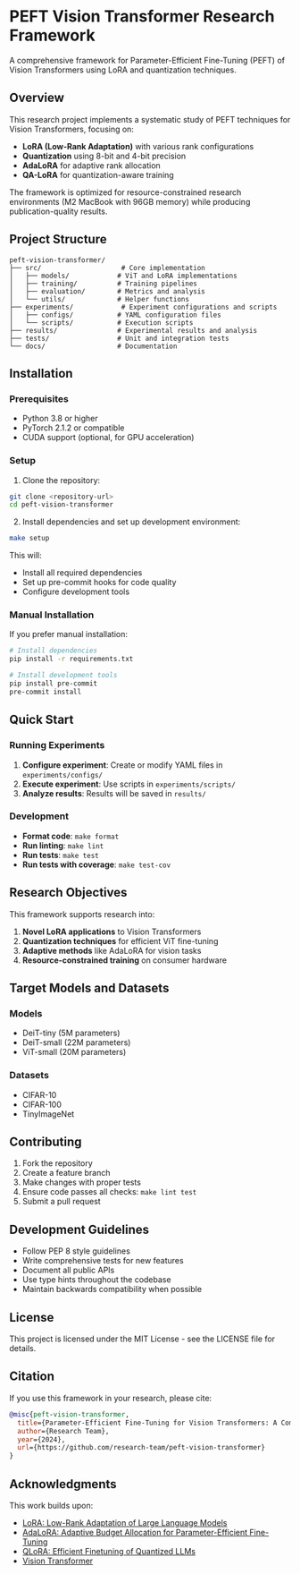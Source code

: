 # PEFT Vision Transformer Research Framework

A comprehensive framework for Parameter-Efficient Fine-Tuning (PEFT) of Vision Transformers using LoRA and quantization techniques.

## Overview

This research project implements a systematic study of PEFT techniques for Vision Transformers, focusing on:

- **LoRA (Low-Rank Adaptation)** with various rank configurations
- **Quantization** using 8-bit and 4-bit precision
- **AdaLoRA** for adaptive rank allocation
- **QA-LoRA** for quantization-aware training

The framework is optimized for resource-constrained research environments (M2 MacBook with 96GB memory) while producing publication-quality results.

## Project Structure

```
peft-vision-transformer/
├── src/                    # Core implementation
│   ├── models/            # ViT and LoRA implementations
│   ├── training/          # Training pipelines
│   ├── evaluation/        # Metrics and analysis
│   └── utils/             # Helper functions
├── experiments/            # Experiment configurations and scripts
│   ├── configs/           # YAML configuration files
│   └── scripts/           # Execution scripts
├── results/               # Experimental results and analysis
├── tests/                 # Unit and integration tests
└── docs/                  # Documentation
```

## Installation

### Prerequisites

- Python 3.8 or higher
- PyTorch 2.1.2 or compatible
- CUDA support (optional, for GPU acceleration)

### Setup

1. Clone the repository:
```bash
git clone <repository-url>
cd peft-vision-transformer
```

2. Install dependencies and set up development environment:
```bash
make setup
```

This will:
- Install all required dependencies
- Set up pre-commit hooks for code quality
- Configure development tools

### Manual Installation

If you prefer manual installation:

```bash
# Install dependencies
pip install -r requirements.txt

# Install development tools
pip install pre-commit
pre-commit install
```

## Quick Start

### Running Experiments

1. **Configure experiment**: Create or modify YAML files in `experiments/configs/`
2. **Execute experiment**: Use scripts in `experiments/scripts/`
3. **Analyze results**: Results will be saved in `results/`

### Development

- **Format code**: `make format`
- **Run linting**: `make lint`
- **Run tests**: `make test`
- **Run tests with coverage**: `make test-cov`

## Research Objectives

This framework supports research into:

1. **Novel LoRA applications** to Vision Transformers
2. **Quantization techniques** for efficient ViT fine-tuning
3. **Adaptive methods** like AdaLoRA for vision tasks
4. **Resource-constrained training** on consumer hardware

## Target Models and Datasets

### Models
- DeiT-tiny (5M parameters)
- DeiT-small (22M parameters)  
- ViT-small (20M parameters)

### Datasets
- CIFAR-10
- CIFAR-100
- TinyImageNet

## Contributing

1. Fork the repository
2. Create a feature branch
3. Make changes with proper tests
4. Ensure code passes all checks: `make lint test`
5. Submit a pull request

## Development Guidelines

- Follow PEP 8 style guidelines
- Write comprehensive tests for new features
- Document all public APIs
- Use type hints throughout the codebase
- Maintain backwards compatibility when possible

## License

This project is licensed under the MIT License - see the LICENSE file for details.

## Citation

If you use this framework in your research, please cite:

```bibtex
@misc{peft-vision-transformer,
  title={Parameter-Efficient Fine-Tuning for Vision Transformers: A Comprehensive Study},
  author={Research Team},
  year={2024},
  url={https://github.com/research-team/peft-vision-transformer}
}
```

## Acknowledgments

This work builds upon:
- [LoRA: Low-Rank Adaptation of Large Language Models](https://arxiv.org/abs/2106.09685)
- [AdaLoRA: Adaptive Budget Allocation for Parameter-Efficient Fine-Tuning](https://arxiv.org/abs/2303.10512)
- [QLoRA: Efficient Finetuning of Quantized LLMs](https://arxiv.org/abs/2305.14314)
- [Vision Transformer](https://arxiv.org/abs/2010.11929)